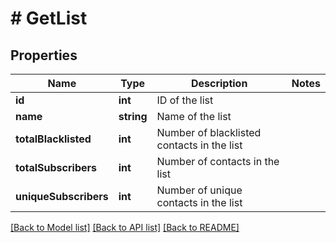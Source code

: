 # # GetList

## Properties

Name | Type | Description | Notes
------------ | ------------- | ------------- | -------------
**id** | **int** | ID of the list |
**name** | **string** | Name of the list |
**totalBlacklisted** | **int** | Number of blacklisted contacts in the list |
**totalSubscribers** | **int** | Number of contacts in the list |
**uniqueSubscribers** | **int** | Number of unique contacts in the list |

[[Back to Model list]](../../README.md#models) [[Back to API list]](../../README.md#endpoints) [[Back to README]](../../README.md)
